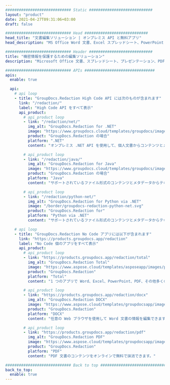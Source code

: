 ```yaml
---
############################# Static ############################
layout: "product"
date: 2021-04-27T09:31:06+03:00
draft: false

############################# Head ############################
head_title: "文書編集ソリューション | オンプレミス API と無料アプリ"
head_description: "MS Office Word 文書、Excel スプレッドシート、PowerPoint プレゼンテーション、PDF、および画像ファイル形式のメタデータおよびテキストコンテンツを削除、編集、または非表示にします。"

############################# Header ############################
title: "機密情報を保護するための編集ソリューション"
description: "Microsoft Office 文書、スプレッドシート、プレゼンテーション、PDF、画像から個人情報を非表示または削除します。"

############################# APIs ###############################
apis:
  enable: true

  api:
    # api loop
    - title: "GroupDocs.Redaction High Code API には次のものが含まれます"
      link: "/redaction/"
      label: "High Code API をすべて表示"
      api_product:
        # api_product loop
        - link: "/redaction/net/"
          img_alt: "GroupDocs.Redaction for .NET"
          image: "https://www.groupdocs.cloud/templates/groupdocs/images/product-logos/groupdocs-redaction-net.png"
          product: "GroupDocs.Redaction の場合"
          platform: ".NET"
          content: "オンプレミス .NET API を使用して、個人文書からコンテンツとメタデータを非表示にしたり削除したりできます。"

        # api_product loop
        - link: "/redaction/java/"
          img_alt: "GroupDocs.Redaction for Java"
          image: "https://www.groupdocs.cloud/templates/groupdocs/images/product-logos/groupdocs-redaction-java.png"
          product: "GroupDocs.Redaction の場合"
          platform: "Java"
          content: "サポートされているファイル形式のコンテンツとメタデータからテキストを削除または非表示にするオンプレミス Java API。"

        # api_product loop
        - link: "/redaction/python-net/"
          img_alt: "GroupDocs.Redaction for Python via .NET"
          image: "/border/groupdocs-redaction-python-net.svg"
          product: "GroupDocs.Redaction for"
          platform: "Python via .NET"
          content: "サポートされているファイル形式のコンテンツとメタデータからテキストを削除または非表示にするオンプレミス Python API。"

    # api loop
    - title: "GroupDocs.Redaction No Code アプリには以下が含まれます"
      link: "https://products.groupdocs.app/redaction"
      label: "No Code 個のアプリをすべて表示"
      api_product:
        # api_product loop
        - link: "https://products.groupdocs.app/redaction/total"
          img_alt: "GroupDocs.Redaction Total"
          image: "https://www.aspose.cloud/templates/asposeapp/images/products/logo/asposeredaction-app.png"
          product: "GroupDocs.Redaction"
          platform: "Total"
          content: "1 つのアプリで Word、Excel、PowerPoint、PDF、その他多くの種類の文書から機密情報を編集できます。"

        # api_product loop
        - link: "https://products.groupdocs.app/redaction/docx"
          img_alt: "GroupDocs.Redaction DOCX"
          image: "https://www.aspose.cloud/templates/groupdocsapp/images/products/logo/groupdocswords-app.png"
          product: "GroupDocs.Redaction"
          platform: "DOCX"
          content: "任意の Web ブラウザを使用して Word 文書の情報を編集できます。"

        # api_product loop
        - link: "https://products.groupdocs.app/redaction/pdf"
          img_alt: "GroupDocs.Redaction PDF"
          image: "https://www.aspose.cloud/templates/groupdocsapp/images/products/logo/groupdocspdf-app.png"
          product: "GroupDocs.Redaction"
          platform: "PDF"
          content: "PDF 文書のコンテンツをオンラインで無料で抹消できます。"

############################# Back to top ###############################
back_to_top:
  enable: true
---
```

